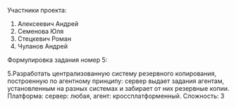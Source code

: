 
Участники проекта:
1) Алексеевич Андрей
2) Семенова Юля
3) Стецкевич Роман
4) Чуланов Андрей

Формулировка задания номер 5:

5.Разработать централизованную систему резервного копирования, построенную по агентному принципу: сервер выдает задания агентам, установленным на разных системах и забирает от них резервные копии.
Платформа: сервер: любая, агент: кроссплатформенный.
Сложность: 3

